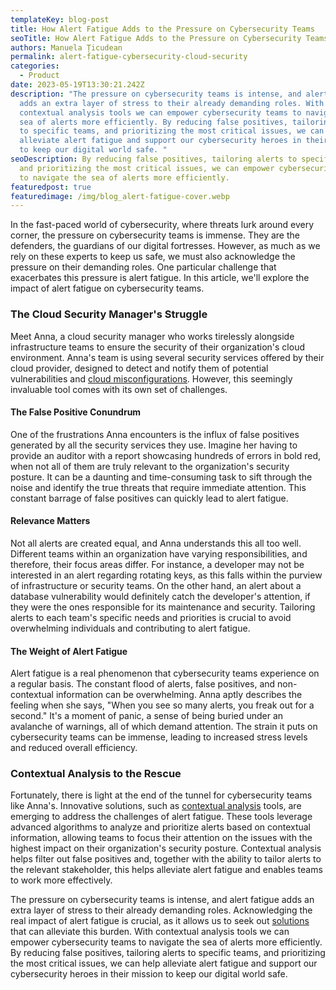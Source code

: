 ```yaml
---
templateKey: blog-post
title: How Alert Fatigue Adds to the Pressure on Cybersecurity Teams
seoTitle: How Alert Fatigue Adds to the Pressure on Cybersecurity Teams
authors: Manuela Țicudean
permalink: alert-fatigue-cybersecurity-cloud-security
categories:
  - Product
date: 2023-05-19T13:30:21.242Z
description: "The pressure on cybersecurity teams is intense, and alert fatigue
  adds an extra layer of stress to their already demanding roles. With
  contextual analysis tools we can empower cybersecurity teams to navigate the
  sea of alerts more efficiently. By reducing false positives, tailoring alerts
  to specific teams, and prioritizing the most critical issues, we can help
  alleviate alert fatigue and support our cybersecurity heroes in their mission
  to keep our digital world safe. "
seoDescription: By reducing false positives, tailoring alerts to specific teams,
  and prioritizing the most critical issues, we can empower cybersecurity teams
  to navigate the sea of alerts more efficiently.
featuredpost: true
featuredimage: /img/blog_alert-fatigue-cover.webp
---
```

In the fast-paced world of cybersecurity, where threats lurk around every corner, the pressure on cybersecurity teams is immense. They are the defenders, the guardians of our digital fortresses. However, as much as we rely on these experts to keep us safe, we must also acknowledge the pressure on their demanding roles. One particular challenge that exacerbates this pressure is alert fatigue. In this article, we'll explore the impact of alert fatigue on cybersecurity teams. 

### The Cloud Security Manager's Struggle 

Meet Anna, a cloud security manager who works tirelessly alongside infrastructure teams to ensure the security of their organization's cloud environment. Anna's team is using several security services offered by their cloud provider, designed to detect and notify them of potential vulnerabilities and [cloud misconfigurations](https://cyscale.com/use-cases/cloud-misconfigurations/). However, this seemingly invaluable tool comes with its own set of challenges. 

#### The False Positive Conundrum  

One of the frustrations Anna encounters is the influx of false positives generated by all the security services they use. Imagine her having to provide an auditor with a report showcasing hundreds of errors in bold red, when not all of them are truly relevant to the organization's security posture. It can be a daunting and time-consuming task to sift through the noise and identify the true threats that require immediate attention. This constant barrage of false positives can quickly lead to alert fatigue. 

#### Relevance Matters 

Not all alerts are created equal, and Anna understands this all too well. Different teams within an organization have varying responsibilities, and therefore, their focus areas differ. For instance, a developer may not be interested in an alert regarding rotating keys, as this falls within the purview of infrastructure or security teams. On the other hand, an alert about a database vulnerability would definitely catch the developer's attention, if they were the ones responsible for its maintenance and security. Tailoring alerts to each team's specific needs and priorities is crucial to avoid overwhelming individuals and contributing to alert fatigue. 

#### The Weight of Alert Fatigue  

Alert fatigue is a real phenomenon that cybersecurity teams experience on a regular basis. The constant flood of alerts, false positives, and non-contextual information can be overwhelming. Anna aptly describes the feeling when she says, "When you see so many alerts, you freak out for a second." It's a moment of panic, a sense of being buried under an avalanche of warnings, all of which demand attention. The strain it puts on cybersecurity teams can be immense, leading to increased stress levels and reduced overall efficiency. 

### Contextual Analysis to the Rescue 

Fortunately, there is light at the end of the tunnel for cybersecurity teams like Anna's. Innovative solutions, such as [contextual analysis](https://cyscale.com/products/security-knowledge-graph/) tools, are emerging to address the challenges of alert fatigue. These tools leverage advanced algorithms to analyze and prioritize alerts based on contextual information, allowing teams to focus their attention on the issues with the highest impact on their organization's security posture. Contextual analysis helps filter out false positives and, together with the ability to tailor alerts to the relevant stakeholder, this helps alleviate alert fatigue and enables teams to work more effectively. 

The pressure on cybersecurity teams is intense, and alert fatigue adds an extra layer of stress to their already demanding roles. Acknowledging the real impact of alert fatigue is crucial, as it allows us to seek out [solutions](https://cyscale.com/) that can alleviate this burden. With contextual analysis tools we can empower cybersecurity teams to navigate the sea of alerts more efficiently. By reducing false positives, tailoring alerts to specific teams, and prioritizing the most critical issues, we can help alleviate alert fatigue and support our cybersecurity heroes in their mission to keep our digital world safe.
